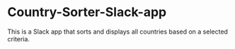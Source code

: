 # Country-Sorter-Slack-app
This is a Slack app that sorts and displays all countries based on a selected criteria.
